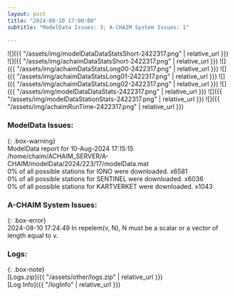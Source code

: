 ```yaml
---
layout: post
title: "2024-08-10 17:00:00"
subtitle: "ModelData Issues: 3; A-CHAIM System Issues: 1"

---
```


![]({{ "/assets/img/modelDataDataStatsShort-2422317.png" | relative_url }})
![]({{ "/assets/img/achaimDataStatsShort-2422317.png" | relative_url }})
![]({{ "/assets/img/achaimDataStatsLong00-2422317.png" | relative_url }})
![]({{ "/assets/img/achaimDataStatsLong01-2422317.png" | relative_url }})
![]({{ "/assets/img/achaimDataStatsLong02-2422317.png" | relative_url }})
![]({{ "/assets/img/modelDataDataStats-2422317.png" | relative_url }})
![]({{ "/assets/img/modelDataStationStats-2422317.png" | relative_url }})
![]({{ "/assets/img/achaimRunTime-2422317.png" | relative_url }})


### ModelData Issues:  
  
{: .box-warning}  
 ModelData report for 10-Aug-2024 17:15:15   
 /home/chaim/ACHAIM_SERVER/A-CHAIM/modelData/2024/223/17/modelData.mat   
 0% of all possible stations for IONO were downloaded. x6581   
 0% of all possible stations for SENTINEL were downloaded. x6036   
 0% of all possible stations for KARTVERKET were downloaded. x1043   
  
### A-CHAIM System Issues:  
  
{: .box-error}  
2024-08-10 17:24:49 In repelem(v, N), N must be a scalar or a vector of length equal to v.  

### Logs:  
  
{: .box-note}  
[Logs.zip]({{ "/assets/other/logs.zip" | relative_url }})  
[Log Info]({{ "/logInfo" | relative_url }})  
